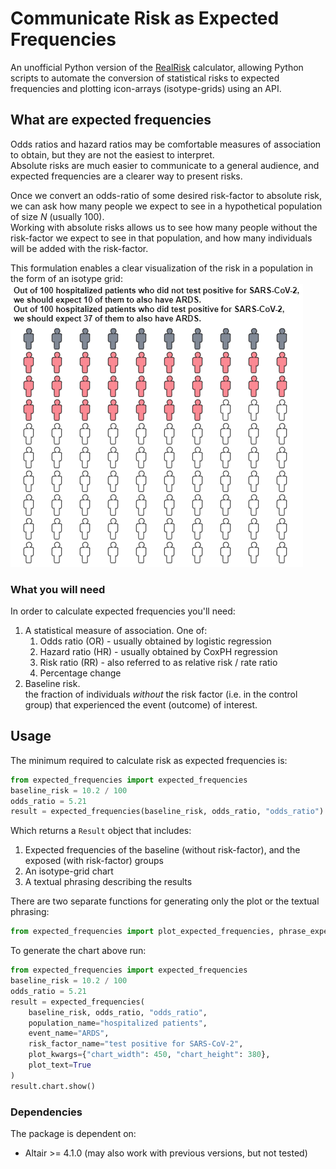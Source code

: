 # Communicate Risk as Expected Frequencies

An unofficial Python version of the [RealRisk](https://realrisk.wintoncentre.uk/) calculator,
allowing Python scripts to automate the conversion of statistical risks to expected frequencies 
and plotting icon-arrays (isotype-grids) using an API.

## What are expected frequencies
Odds ratios and hazard ratios may be comfortable measures of association to obtain,
but they are not the easiest to interpret.   
Absolute risks are much easier to communicate to a general audience, 
and expected frequencies are a clearer way to present risks.  

Once we convert an odds-ratio of some desired risk-factor to absolute risk, 
we can ask how many people we expect to see in a hypothetical population of size _N_ (usually 100).  
Working with absolute risks allows us to see how many people 
without the risk-factor we expect to see in that population,
and how many individuals will be added with the risk-factor.

This formulation enables a clear visualization of the risk in a population
in the form of an isotype grid:  
![isotype-grid plot](examples/isotype_grid.png)

### What you will need
In order to calculate expected frequencies you'll need:
1. A statistical measure of association. One of:
    1. Odds ratio (OR) - usually obtained by logistic regression
    1. Hazard ratio (HR) - usually obtained by CoxPH regression
    1. Risk ratio (RR) - also referred to as relative risk / rate ratio
    1. Percentage change
2. Baseline risk.  
   the fraction of individuals *without* the risk factor (i.e. in the control group) 
   that experienced the event (outcome) of interest.

## Usage
The minimum required to calculate risk as expected frequencies is:
```python
from expected_frequencies import expected_frequencies
baseline_risk = 10.2 / 100
odds_ratio = 5.21
result = expected_frequencies(baseline_risk, odds_ratio, "odds_ratio")
```
Which returns a `Result` object that includes:
1. Expected frequencies of the baseline (without risk-factor), and the exposed (with risk-factor) groups
1. An isotype-grid chart
1. A textual phrasing describing the results

There are two separate functions for generating only the plot or the textual phrasing:
```python
from expected_frequencies import plot_expected_frequencies, phrase_expected_frequencies
```

To generate the chart above run:
```python
from expected_frequencies import expected_frequencies
baseline_risk = 10.2 / 100
odds_ratio = 5.21
result = expected_frequencies(
    baseline_risk, odds_ratio, "odds_ratio",
    population_name="hospitalized patients",
    event_name="ARDS",
    risk_factor_name="test positive for SARS-CoV-2",
    plot_kwargs={"chart_width": 450, "chart_height": 380},
    plot_text=True
)
result.chart.show()
```

### Dependencies
The package is dependent on:
* Altair >= 4.1.0 (may also work with previous versions, but not tested)
